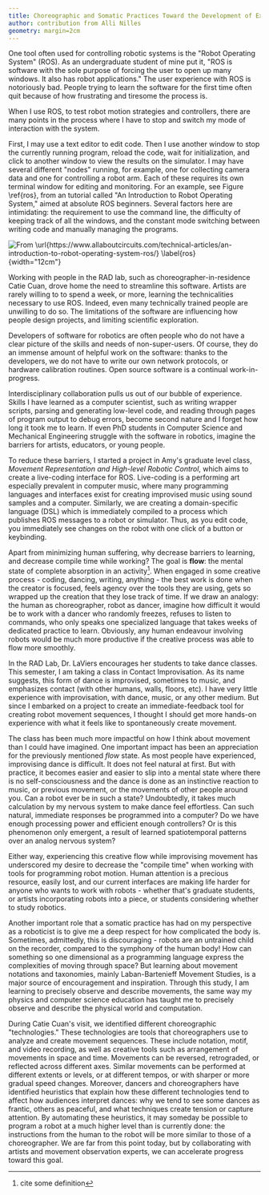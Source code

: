 ```yaml
---
title: Choreographic and Somatic Practices Toward the Development of Expressive Robotic Systems
author: contribution from Alli Nilles
geometry: margin=2cm
---
```


One tool often used for controlling robotic systems is the "Robot Operating
System" (ROS). As an undergraduate student of mine put it, "ROS is software with
the sole purpose of forcing the user to open up many windows. It also has robot
applications." The user experience with ROS is notoriously bad. People trying to
learn the software for the first time often quit because of how frustrating and
tiresome the process is.

When I use ROS, to test robot motion strategies and controllers, there are many
points in the process where I have to stop and switch my mode of interaction
with the system.

First, I may use a text editor to edit code. Then I use another window to stop
the currently running program, reload the code, wait for initialization, and
click to another window to view the results on the simulator. I may have several
different "nodes" running, for example, one for collecting camera data and one
for controlling a robot arm. Each of these requires its own terminal window for
editing and monitoring. For an example, see Figure \ref{ros}, from an tutorial
called "An Introduction to Robot Operating System," aimed at absolute ROS
beginners. Several factors here are intimidating: the requirement to use the
command line, the difficulty of keeping track of all the windows, and the
constant mode switching between writing code and manually managing the programs.

![From
\url{https://www.allaboutcircuits.com/technical-articles/an-introduction-to-robot-operating-system-ros/}
\label{ros}](ROS.jpg){width="12cm"}

Working with people in the RAD lab, such as choreographer-in-residence Catie
Cuan, drove home the need to streamline this software. Artists are rarely
willing to to spend a week, or more, learning the technicalities necessary to
use ROS. Indeed, even many technically trained people are unwilling to do so.
The limitations of the software are influencing how people design projects, and
limiting scientific exploration.

Developers of software for robotics are often people who do not have a clear
picture of the skills and needs of non-super-users. Of course, they do an
immense amount of helpful work on the software: thanks to the developers, we do
not have to write our own network protocols, or hardware calibration routines.
Open source software is a continual work-in-progress.

Interdisciplinary collaboration pulls us out of our bubble of experience. Skills
I have learned as a computer scientist, such as writing wrapper scripts, parsing
and generating low-level code, and reading through pages of program output to
debug errors, become second nature and I forget how long it took me to learn.
If even PhD students in Computer Science and Mechanical Engineering struggle with the
software in robotics, imagine the barriers for artists, educators, or young
people.

To reduce these barriers, I started a project in Amy's graduate level class,
*Movement Representation and High-level Robotic Control*, which aims to create a
live-coding interface for ROS. Live-coding is a performing art especially
prevalent in computer music, where many programming languages and interfaces
exist for creating improvised music using sound samples and a computer.
Similarly, we are creating a domain-specific language (DSL) which is immediately
compiled to a process which publishes ROS messages to a robot or simulator.
Thus, as you edit code, you immediately see changes on the robot with one click
of a button or keybinding.

Apart from minimizing human suffering, why decrease barriers to learning, and 
decrease compile time while working? The goal is **flow**: the mental state of
complete absorption in an activity[^1]. When engaged in some creative process -
coding, dancing, writing, anything - the best work is done when the creator is
focused, feels agency over the tools they are using, gets so wrapped up the
creation that they lose track of time. If we draw an analogy: the human as
choreographer, robot as dancer, imagine how difficult it would be to work with a
dancer who randomly freezes, refuses to listen to commands, who only speaks one
specialized language that takes weeks of dedicated practice to learn. Obviously,
any human endeavour involving robots would be much more productive if the
creative process was able to flow more smoothly.

[^1]: cite some definition

In the RAD Lab, Dr. LaViers encourages her students to take dance classes. This
semester, I am taking a class in Contact Improvisation. As its name suggests,
this form of dance is improvised, sometimes to music, and emphasizes contact
(with other humans, walls, floors, etc). I have very little experience with
improvisation, with dance, music, or any other medium. But since I embarked on a
project to create an immediate-feedback tool for creating robot movement
sequences, I thought I should get more hands-on experience with what it feels
like to spontaneously create movement.

The class has been much more impactful on how I think about movement than I
could have imagined. One important impact has been an appreciation for the
previously mentioned *flow* state. As most people have experienced, improvising
dance is difficult. It does not feel natural at first. But with practice, it
becomes easier and easier to slip into a mental state where there is no
self-consciousness and the dance is done as an instinctive reaction to music, or
previous movement, or the movements of other people around you. Can a robot ever
be in such a state? Undoubtedly, it takes much calculation by my nervous system
to make dance feel effortless. Can such natural, immediate responses be
programmed into a computer? Do we have enough processing power and efficient 
enough controllers? Or is this phenomenon only emergent, a result of
learned spatiotemporal patterns over an analog nervous system?

Either way, experiencing this creative flow while improvising movement has
underscored my desire to decrease the "compile time" when working with tools for
programming robot motion. Human attention is a precious resource, easily lost,
and our current interfaces are making life harder for anyone who wants to work
with robots - whether that's graduate students, or artists incorporating robots
into a piece, or students considering whether to study robotics.

Another important role that a somatic practice has had on my perspective as a
roboticist is to give me a deep respect for how complicated the body is.
Sometimes, admittedly, this is discouraging - robots are an untrained child on
the recorder, compared to the symphony of the human body! How can something so
one dimensional as a programming language express the complexities of moving
through space? But learning about movement notations and taxonomies, mainly
Laban-Bartenieff Movement Studies, is a major source of encouragement and
inspiration. Through this study, I am learning to precisely observe and describe
movements, the same way my physics and computer science education has taught me
to precisely observe and describe the physical world and computation.

During Catie Cuan's visit, we identified different choreographic "technologies."
These technologies are tools that choreographers use to analyze and create
movement sequences. These include notation, motif, and video recording, as well
as creative tools such as arrangement of movements in space and time. Movements
can be reversed, retrograded, or reflected across different axes. Similar
movements can be performed at different extents or levels, or at different
tempos, or with sharper or more gradual speed changes. Moreover, dancers and
choreographers have identified heuristics that explain how these different
technologies tend to affect how audiences interpret dances: why we tend to see
some dances as frantic, others as peaceful, and what techniques create tension or
capture attention. By automating these heuristics, it may someday be possible to
program a robot at a much higher level than is currently done: the instructions
from the human to the robot will be more similar to those of a choreographer. We
are far from this point today, but by collaborating with artists and movement
observation experts, we can accelerate progress toward this goal.
